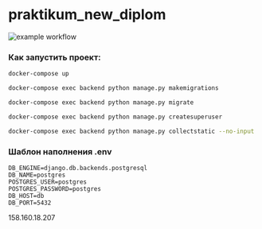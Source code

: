 # praktikum_new_diplom
![example workflow](https://github.com/Xzenonoff/yamdb_final/actions/workflows/yamdb_workflow.yml/badge.svg)
### Как запустить проект:

```bash
docker-compose up

docker-compose exec backend python manage.py makemigrations

docker-compose exec backend python manage.py migrate

docker-compose exec backend python manage.py createsuperuser

docker-compose exec backend python manage.py collectstatic --no-input
```

### Шаблон наполнения .env
```
DB_ENGINE=django.db.backends.postgresql
DB_NAME=postgres
POSTGRES_USER=postgres
POSTGRES_PASSWORD=postgres
DB_HOST=db
DB_PORT=5432
```

158.160.18.207